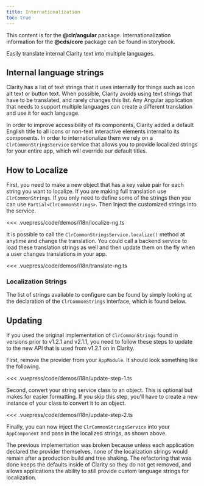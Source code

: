 ```yaml
---
title: Internationalization
toc: true
---
```


<DocAlert :actionPop="true" status="warning" path="/storybook/core/?path=/story/utilities-preview-utils--internationalization">This content is for the <b>@clr/angular</b> package. Internationalization information for the <b>@cds/core</b> package can be found in storybook.</DocAlert>

Easily translate internal Clarity text into multiple languages.

## Internal language strings

Clarity has a list of text strings that it uses internally for things such as icon alt text or button text. When possible, Clarity avoids using text strings that have to be translated, and rarely changes this list. Any Angular application that needs to support multiple languages can create a different translation and use it for each language.

In order to improve accessibility of its components, Clarity added a default English title to all icons or non-text interactive elements internal to its components. In order to internationalize them we rely on a `ClrCommonStringsService` service that allows you to provide localized strings for your entire app, which will override our default titles.

## How to Localize

First, you need to make a new object that has a key value pair for each string you want to localize. If you are making full translation use `ClrCommonStrings`. If you only need to define some of the strings then you can use `Partial<ClrCommonStrings>`. Then Inject the customized strings into the service.

<doc-code>
<<< .vuepress/code/demos/i18n/localize-ng.ts
</doc-code>

It is possible to call the `ClrCommonStringsService.localize()` method at anytime and change the translation. You could call a backend service to load these translation strings as well and then update them on the fly when a user changes translations in your app.

<doc-code>
<<< .vuepress/code/demos/i18n/translate-ng.ts
</doc-code>

### Localization Strings

The list of strings available to configure can be found by simply looking at the declaration of the `ClrCommonStrings` interface, which is found below.

<DocLocalizationStrings />

## Updating

If you used the original implementation of `ClrCommonStrings` found in versions prior to v1.2.1 and v2.1.1, you need to follow these steps to update to the new API that is used from v1.2.1 on in Clarity.

First, remove the provider from your `AppModule`. It should look something like the following.

<doc-code>
<<< .vuepress/code/demos/i18n/update-step-1.ts
</doc-code>

Second, convert your string service class to an object. This is optional but makes for easier formatting. If you skip this step, you'll have to create a new instance of your class to convert it to an object.

<doc-code>
<<< .vuepress/code/demos/i18n/update-step-2.ts
</doc-code>

Finally, you can now inject the `ClrCommonStringsService` into your `AppComponent` and pass in the localized strings, as shown above.

The previous implementation was broken because unless each application declared the provider themselves, none of the localization strings would remain after a production build and tree shaking. The refactoring that was done keeps the defaults inside of Clarity so they do not get removed, and allows applications the ability to still provide custom language strings for localization.
